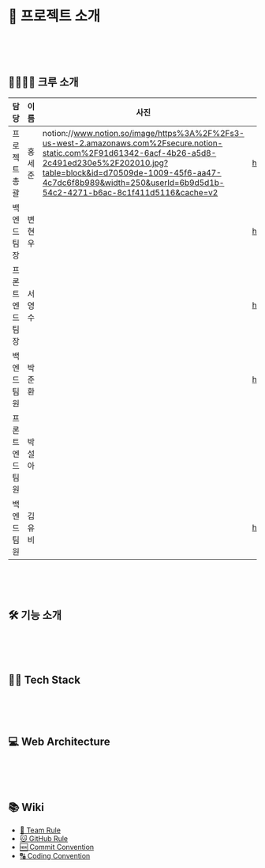 # 📖 프로젝트 소개
<br><br><br>


## 👩‍👩‍👧‍👦 크루 소개

|담당|이름|사진|GitHub|Blog|
|---|---|---|---|---|
|프로젝트 총괄|홍세준|notion://www.notion.so/image/https%3A%2F%2Fs3-us-west-2.amazonaws.com%2Fsecure.notion-static.com%2F91d61342-6acf-4b26-a5d8-2c491ed230e5%2F202010.jpg?table=block&id=d70509de-1009-45f6-aa47-4c7dc6f8b989&width=250&userId=6b9d5d1b-54c2-4271-b6ac-8c1f411d5116&cache=v2|https://github.com/JunyHarang|https://junyharang.tistory.com/|
|백엔드 팀장|변현우||https://github.com/woo00oo||
|프론트엔드 팀장|서영수||https://github.com/seoyoungsoo||
|백엔드 팀원|박준환||https://github.com/torvlf||
|프론트엔드 팀원|박설아||||
|백엔드 팀원|김유비||https://github.com/kimyubi||

<br><br><br>

## 🛠 기능 소개
<br><br><br>


## 👨‍🔧 Tech Stack 
<br><br><br>


## 💻 Web Architecture
<br><br><br>


## 📚 Wiki

  * [👫 Team Rule](https://www.notion.so/Team-Rule-2bfa7eb59ac3475d9e3e0083254e0580)
  * [🐱 GitHub Rule](https://www.notion.so/GitHub-Rule-7933f6688cb84b2591ba432145de457b)
  * [🆕 Commit Convention](https://www.notion.so/Commit-Convention-af753b9fdca8446da35f5815830b7b68)
  * [🔠 Coding Convention](https://www.notion.so/Coding-Convention-3d313b8193eb458eba99976e7c9f081b)

